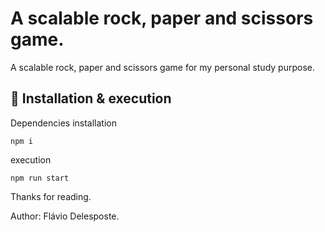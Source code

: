 # A scalable rock, paper and scissors game.

A scalable rock, paper and scissors game for my personal study purpose.

## 🔧 Installation & execution

Dependencies installation
```
npm i
```
execution
```
npm run start
```
Thanks for reading.

Author: Flávio Delesposte.
